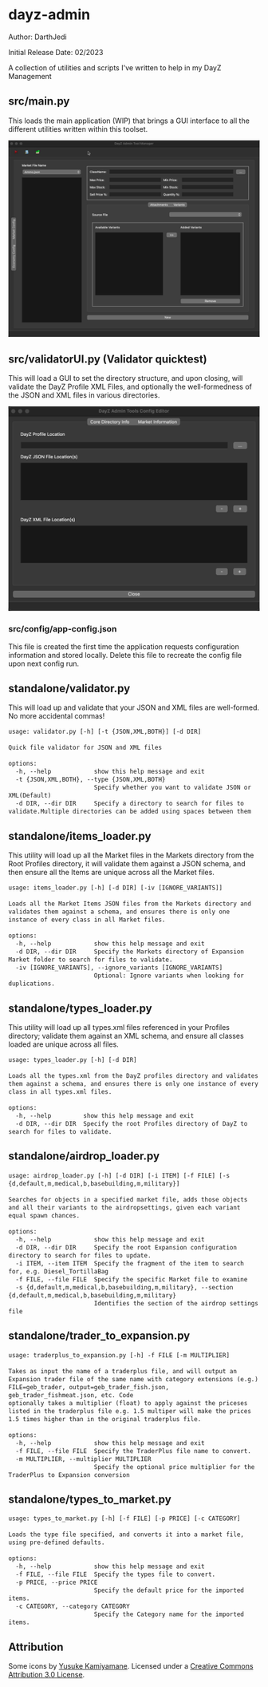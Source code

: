 # dayz-admin
Author: 
    DarthJedi

Initial Release Date: 
    02/2023

A collection of utilities and scripts I've written to help in my DayZ Management
## src/main.py

This loads the main application (WIP) that brings a GUI interface to all the different utilities written within this toolset.

![image_mainUI.jpg](src%2Fconfig%2Fresources%2Fimage_mainUI.jpg)

## src/validatorUI.py (Validator quicktest)

This will load a GUI to set the directory structure, and upon closing, will validate the DayZ Profile XML Files, and optionally the well-formedness of the JSON and XML files in various directories.

![image_configUI.jpg](src%2Fconfig%2Fresources%2Fimage_configUI.jpg)

### src/config/app-config.json

This file is created the first time the application requests configuration information and stored locally.  Delete this file to recreate the config file upon next config run.

## standalone/validator.py

This will load up and validate that your JSON and XML files are well-formed.  No more accidental commas!  

```
usage: validator.py [-h] [-t {JSON,XML,BOTH}] [-d DIR]

Quick file validator for JSON and XML files

options:
  -h, --help            show this help message and exit
  -t {JSON,XML,BOTH}, --type {JSON,XML,BOTH}
                        Specify whether you want to validate JSON or XML(Default)
  -d DIR, --dir DIR     Specify a directory to search for files to validate.Multiple directories can be added using spaces between them
```
## standalone/items_loader.py

This utility will load up all the Market files in the Markets directory from the Root Profiles directory, it will validate them against a JSON schema, and then ensure all the Items are unique across all the Market files.

```
usage: items_loader.py [-h] [-d DIR] [-iv [IGNORE_VARIANTS]]

Loads all the Market Items JSON files from the Markets directory and validates them against a schema, and ensures there is only one instance of every class in all Market files.

options:
  -h, --help            show this help message and exit
  -d DIR, --dir DIR     Specify the Markets directory of Expansion Market folder to search for files to validate.
  -iv [IGNORE_VARIANTS], --ignore_variants [IGNORE_VARIANTS]
                        Optional: Ignore variants when looking for duplications.
```

## standalone/types_loader.py

This utility will load up all types.xml files referenced in your Profiles directory; validate them against an XML schema, and ensure all classes loaded are unique across all files.

```
usage: types_loader.py [-h] [-d DIR]

Loads all the types.xml from the DayZ profiles directory and validates them against a schema, and ensures there is only one instance of every class in all types.xml files.

options:
  -h, --help         show this help message and exit
  -d DIR, --dir DIR  Specify the root Profiles directory of DayZ to search for files to validate.
```

## standalone/airdrop_loader.py

```
usage: airdrop_loader.py [-h] [-d DIR] [-i ITEM] [-f FILE] [-s {d,default,m,medical,b,basebuilding,m,military}]

Searches for objects in a specified market file, adds those objects and all their variants to the airdropsettings, given each variant equal spawn chances.

options:
  -h, --help            show this help message and exit
  -d DIR, --dir DIR     Specify the root Expansion configuration directory to search for files to update.
  -i ITEM, --item ITEM  Specify the fragment of the item to search for, e.g. Diesel_TortillaBag
  -f FILE, --file FILE  Specify the specific Market file to examine
  -s {d,default,m,medical,b,basebuilding,m,military}, --section {d,default,m,medical,b,basebuilding,m,military}
                        Identifies the section of the airdrop settings file

```
## standalone/trader_to_expansion.py

```
usage: traderplus_to_expansion.py [-h] -f FILE [-m MULTIPLIER]

Takes as input the name of a traderplus file, and will output an Expansion trader file of the same name with category extensions (e.g.) FILE=geb_trader, output=geb_trader_fish.json, geb_trader_fishmeat.json, etc. Code
optionally takes a multiplier (float) to apply against the priceses listed in the traderplus file e.g. 1.5 multiper will make the prices 1.5 times higher than in the original traderplus file.

options:
  -h, --help            show this help message and exit
  -f FILE, --file FILE  Specify the TraderPlus file name to convert.
  -m MULTIPLIER, --multiplier MULTIPLIER
                        Specify the optional price multiplier for the TraderPlus to Expansion conversion

```

## standalone/types_to_market.py
```
usage: types_to_market.py [-h] [-f FILE] [-p PRICE] [-c CATEGORY]

Loads the type file specified, and converts it into a market file, using pre-defined defaults.

options:
  -h, --help            show this help message and exit
  -f FILE, --file FILE  Specify the types file to convert.
  -p PRICE, --price PRICE
                        Specify the default price for the imported items.
  -c CATEGORY, --category CATEGORY
                        Specify the Category name for the imported items.
```
## Attribution

Some icons by [Yusuke Kamiyamane](http://p.yusukekamiyamane.com/). Licensed under a [Creative Commons Attribution 3.0 License](http://creativecommons.org/licenses/by/3.0/).
